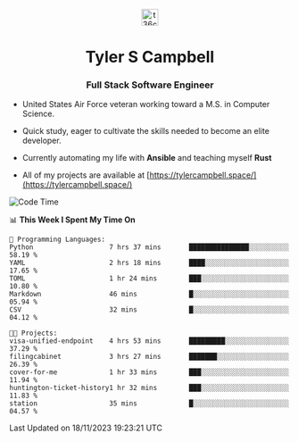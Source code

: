 <p align="center">
<a href="https://www.linkedin.com/in/t36campbell" target="blank"><img align="center" src="https://ik.imagekit.io/t36campbell/Portfolio/linkedin.png.original_m8bbGgPh6.png" alt="t36campbell" height="30" width="30" /></a>
</p>
<h1 align="center">Tyler S Campbell</h1>
<h3 align="center">Full Stack Software Engineer</h3>

* United States Air Force veteran working toward a M.S. in Computer Science.

* Quick study, eager to cultivate the skills needed to become an elite developer.

* Currently automating my life with **Ansible** and teaching myself **Rust**

* All of my projects are available at [https://tylercampbell.space/](https://tylercampbell.space/)

<!--START_SECTION:waka-->
![Code Time](http://img.shields.io/badge/Code%20Time-2%2C980%20hrs%2010%20mins-blue)

📊 **This Week I Spent My Time On** 

```text
💬 Programming Languages: 
Python                   7 hrs 37 mins       ███████████████░░░░░░░░░░   58.19 % 
YAML                     2 hrs 18 mins       ████░░░░░░░░░░░░░░░░░░░░░   17.65 % 
TOML                     1 hr 24 mins        ███░░░░░░░░░░░░░░░░░░░░░░   10.80 % 
Markdown                 46 mins             █░░░░░░░░░░░░░░░░░░░░░░░░   05.94 % 
CSV                      32 mins             █░░░░░░░░░░░░░░░░░░░░░░░░   04.12 % 

🐱‍💻 Projects: 
visa-unified-endpoint    4 hrs 53 mins       █████████░░░░░░░░░░░░░░░░   37.29 % 
filingcabinet            3 hrs 27 mins       ███████░░░░░░░░░░░░░░░░░░   26.39 % 
cover-for-me             1 hr 33 mins        ███░░░░░░░░░░░░░░░░░░░░░░   11.94 % 
huntington-ticket-history1 hr 32 mins        ███░░░░░░░░░░░░░░░░░░░░░░   11.83 % 
station                  35 mins             █░░░░░░░░░░░░░░░░░░░░░░░░   04.57 % 
```


 Last Updated on 18/11/2023 19:23:21 UTC
<!--END_SECTION:waka-->
